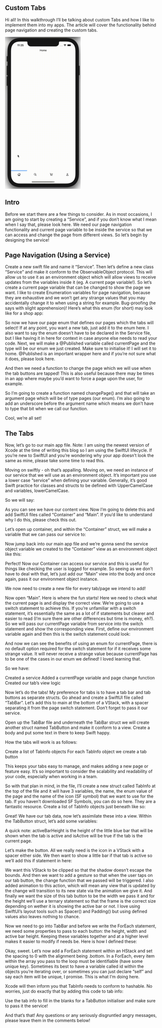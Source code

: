 <!-- CUSTOM TABS -->
## Custom Tabs

Hi all! In this walkthrough I’ll be talking about custom Tabs and how I like to implement them into my apps. The article will cover the functionality behind page navigation and creating the custom tabs.

<img src="./Resources/CustomTabsFull.gif" width="250" height="500"/>

## Intro 
Before we start there are a few things to consider. As in most occasions, I am going to start by creating a “Service”, and if you don’t know what I mean when I say that, please look here. We need our page navigation functionality and current page variable to be inside the service so that we can access and change the page from different views. So let’s begin by designing the service!

## Page Navigation (Using a Service)
Create a new swift file and name it “Service”. Then let’s define a new class “Service” and make it conform to the ObservableObject protocol. This will allow us to use it as an environment object which will allow views to receive updates from the variables inside it (eg. A current page variable!). So let’s create a current page variable that can be changed to show the page we want. I like to create Enumeration variables for page navigation, because they are exhaustive and we won’t get any strange values that you may accidentally change it to when using a string for example. Bug-proofing (he says with slight apprehension)! Here’s what this enum (for short) may look like for a shop app:


So now we have our page enum that defines our pages which the tabs will select! If at any point, you want a new tab, just add it to the enum here. I also want to say the enum doesn’t have to be declared in the Service file, but I like having it in here for context in case anyone else needs to read your code. Next, we will make a @Published variable called currentPage and the type will be our enum we just created. Make sure to initialise it! I will set it to home.  @Published is an important wrapper here and if you’re not sure what it does, please look here.

And then we need a function to change the page which we will use when the tab buttons are tapped! This is also useful because there may be times in an app where maybe you’d want to force a page upon the user, for example.

So I’m going to create a function named changePage() and that will take an argument page which will be of type pages (our enum). I’m also going to add an underscore before the argument name which means we don’t have to type that bit when we call our function.

Cool, we’re all set!

## The Tabs

Now, let’s go to our main app file. Note: I am using the newest version of Xcode at the time of writing this blog so I am using the SwiftUI lifecycle. If you’re new to SwiftUI and you’re wondering why your app doesn’t look the same as mine, please take some time to read this. 

Moving on swiftly - oh that’s appalling. Moving on, we need an instance of our service that we will use as an environment object. It’s important you use a lower case “service” when defining your variable. Generally, it’s good Swift practice for classes and structs to be defined with UpperCamelCase and variables, lowerCamelCase.

So we will say:

As you can see we have our content view. Now I’m going to delete this and add SwiftUI files called “Container” and “Main”. If you’d like to understand why I do this, please check this out.

Let’s open up container, and within the “Container” struct, we will make a variable that we can pass our service to:

Now jump back into our main app file and we’re gonna send the service object variable we created to the “Container” view as an environment object like this:

Perfect! Now our Container can access our service and this is useful for things like checking the user is logged for example. So seeing as we don’t have to deal with that, let’s just add our “Main” view into the body and once again, pass it our environment object instance. 

We now need to create a new file for every tab/page we intend to add!

Now open “Main”. Here is where the fun starts! Here we need to check what the current page is and display the correct view. We’re going to use a switch statement to achieve this. If you’re unfamiliar with a switch statement, it’s essentially the same as a lot of if statements but clearer and easier to read (I’m sure there are other differences but time is money, eh?). So we will pass our currentPage variable from service into the switch statement and show the corresponding view. First, define our environment variable again and then this is the switch statement could look:

And now we can see the benefits of using an enum for currentPage, there is no default option required for the switch statement for if it receives some strange value. It will never receive a strange value because currentPage has to be one of the cases in our enum we defined! I loved learning that.

So we have:

Created a service 
Added a currentPage variable and page change function
Created our tab’s view logic

Now let’s do the tabs! My preference for tabs is to have a tab bar and tab buttons as separate structs. Go ahead and create a SwiftUI file called “TabBar”. Let’s add this to main at the bottom of a VStack, with a spacer separating it from the page switch statement. Don’t forget to pass it our service.

Open up the TabBar file and underneath the TabBar struct we will create another struct named TabButton and make it conform to a view. Create a body and put some text in there to keep Swift happy. 

How the tabs will work is as follows: 

Create a list of TabInfo objects
For each TabInfo object we create a tab button

This keeps your tabs easy to manage, and makes adding a new page or feature easy. It’s so important to consider the scalability and readability of your code, especially when working in a team.

So with that plan in mind, in the file, I’ll create a new struct called TabInfo at the top of the file and it will have 3 variables, the name, the enum value of the page and the name of the icon (SF symbol) that we want to use for the tab. If you haven’t downloaded SF Symbols, you can do so here. They are a fantastic resource. Create a list of TabInfo objects just beneath like so:

Great! We have our tab data, now let’s assimilate these into a view. Within the TabButton struct, let’s add some variables:

A quick note: activeBarHeight is the height of the little blue bar that will be shown when the tab is active and isActive will be true if the tab is the current page.

Let’s make the button. All we really need is the icon in a VStack with a spacer either side. We then want to show a little bar if that tab is active so we’ll add this if statement in here:

We want this VStack to be clipped so that the shadow doesn’t escape the bounds. And then we want to add a gesture so that when the user taps on our tab button, the change function that we passed will be triggered. I also added animation to this action, which will mean any view that is updated by the change will transition to its new state via the animation we give it. And finally we want the size of this tab button to be the width we pass it and for the height we’ll use a ternary statement so that the frame is the correct size depending on wether it is showing the active bar or not. I love using SwiftUI’s layout tools such as Spacer() and Padding() but using defined values also leaves nothing to chance.

Now we need to go into TabBar and before we write the ForEach statement, we need some properties to pass to each button: the height, width and active bar height. Keeping these variables together and at a higher level makes it easier to modify if needs be. Here is how I defined these:

Okay, sweet. Let’s now add a ForEach statement within an HStack and set the spacing to 0 with the alignment being .bottom. In a ForEach, every item within the array you pass to the loop must be identifiable (have some unique key). Sometimes its best to have a variable called id within the objects you’re iterating over, or sometimes you can just declare “self” and say each item will be unique, I promise. This is what I’m doing here.

Xcode will then inform you that TabInfo needs to conform to hashable. No worries, just do exactly that by adding this code to tab info:

Use the tab info to fill in the blanks for a TabButton initialiser and make sure to pass it the service!

And that’s that! Any questions or any seriously disgruntled angry messages, please leave them in the comments below!

